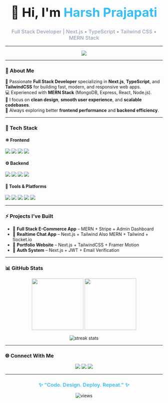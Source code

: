 <!-- Profile Header -->
<div align="center">
  <h1 style="font-size:2.5rem; font-weight:700;">👋 Hi, I'm <span style="color:#38bdf8;">Harsh Prajapati</span></h1>
  <h3 style="color:#94a3b8; font-weight:500;">Full Stack Developer | Next.js • TypeScript • Tailwind CSS • MERN Stack</h3>
</div>

---
<!-- Typing Animation -->
<p align="center">
  <img src="https://readme-typing-svg.herokuapp.com?font=Fira+Code&size=22&duration=3500&pause=800&color=38BDF8&center=true&vCenter=true&width=650&lines=Full+Stack+Developer;Next.js+%2B+TypeScript+Enthusiast;TailwindCSS+UI+Designer;MERN+Stack+Expertise;Building+Scalable+and+Modern+Web+Apps;Clean+Code+%7C+Smooth+UX+%7C+Fast+Performance" />
</p>

---

### 🌟 About Me  
🚀 Passionate **Full Stack Developer** specializing in **Next.js**, **TypeScript**, and **TailwindCSS** for building fast, modern, and responsive web apps.  
💻 Experienced with **MERN Stack** (MongoDB, Express, React, Node.js).  
🎨 I focus on **clean design**, **smooth user experience**, and **scalable codebases**.  
🧠 Always exploring better **frontend performance** and **backend efficiency**.

---

### 🧠 Tech Stack

#### ⚛️ Frontend
<div align="left">
  <img src="https://img.shields.io/badge/Next.js-000000?style=for-the-badge&logo=nextdotjs" />
  <img src="https://img.shields.io/badge/TypeScript-3178C6?style=for-the-badge&logo=typescript&logoColor=white" />
  <img src="https://img.shields.io/badge/TailwindCSS-38BDF8?style=for-the-badge&logo=tailwindcss&logoColor=white" />
  <img src="https://img.shields.io/badge/React-20232A?style=for-the-badge&logo=react&logoColor=61DAFB" />
</div>

#### ⚙️ Backend
<div align="left">
  <img src="https://img.shields.io/badge/Node.js-339933?style=for-the-badge&logo=node.js&logoColor=white" />
  <img src="https://img.shields.io/badge/Express.js-000000?style=for-the-badge&logo=express&logoColor=white" />
  <img src="https://img.shields.io/badge/MongoDB-4EA94B?style=for-the-badge&logo=mongodb&logoColor=white" />
  <img src="https://img.shields.io/badge/REST%20API-02569B?style=for-the-badge" />
</div>

#### 🧰 Tools & Platforms
<div align="left">
  <img src="https://img.shields.io/badge/GitHub-181717?style=for-the-badge&logo=github" />
  <img src="https://img.shields.io/badge/Vercel-000000?style=for-the-badge&logo=vercel&logoColor=white" />
  <img src="https://img.shields.io/badge/Stripe-626CD9?style=for-the-badge&logo=stripe&logoColor=white" />
  <img src="https://img.shields.io/badge/Postman-FF6C37?style=for-the-badge&logo=postman&logoColor=white" />
  <img src="https://img.shields.io/badge/VS%20Code-007ACC?style=for-the-badge&logo=visualstudiocode&logoColor=white" />
</div>

---

### ⚡ Projects I’ve Built
- 🛒 **Full Stack E-Commerce App** – MERN + Stripe + Admin Dashboard  
- 💬 **Realtime Chat App** – Next.js + Tailwind  Also MERN + Tailwind + Socket.io
- 🎨 **Portfolio Website** – Next.js + TailwindCSS + Framer Motion  
- 🔐 **Auth System** – Next.js + JWT + Email Verification  

---

### 📊 GitHub Stats

<p align="center">
  <img src="https://github-readme-stats.vercel.app/api?username=kusuo-saiki&show_icons=true&theme=tokyonight&hide_border=true" height="165" />
  <img src="https://github-readme-stats.vercel.app/api/top-langs/?username=kusuo-saiki&layout=compact&theme=tokyonight&hide_border=true" height="165" />
</p>

<p align="center">
  <img src="https://github-readme-streak-stats.herokuapp.com/?user=kusuo-saiki&theme=tokyonight&hide_border=true" alt="streak stats" />
</p>

---

### 🌐 Connect With Me
<p align="center">
  <a href="https://github.com/Harsh-G-P" target="_blank"><img src="https://img.shields.io/badge/GitHub-38BDF8?style=for-the-badge&logo=github&logoColor=white" /></a>
  <a href="mailto:hp3032003@gmail.com"><img src="https://img.shields.io/badge/Email-38BDF8?style=for-the-badge&logo=gmail&logoColor=white" /></a>
  <a href="https://portfolio-amber-two-wptiyrxqo7.vercel.app" target="_blank">
    <img src="https://img.shields.io/badge/Portfolio-38BDF8?style=for-the-badge&logo=google-chrome&logoColor=white" />
  </a>
</p>

---

<div align="center">
  <h3 style="font-weight:600; color:#38bdf8;">✨ "Code. Design. Deploy. Repeat." ✨</h3>
  <img src="https://komarev.com/ghpvc/?username=kusuo-saiki&label=Profile%20Views&color=38BDF8&style=flat" alt="views" />
</div>
